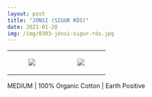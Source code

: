 ```yaml
---
layout: post
title: "JÓNSI (SIGUR RÓS)"
date: 2021-01-28
img: /img/0303-jónsi-sigur-rós.jpg
---
```




<table style="width:100%;"><tr><td style="vertical-align:top;">
      <figure class="tmblr-full" data-orig-height="2048" data-orig-width="1365" data-orig-src="https://concertshirts.netlify.app/shirts/0303/0303-01.jpg"><img src="https://64.media.tumblr.com/a2cd8602219e83f7b22f9eac814c47f0/7aaa9a5ce1ab9698-1a/s540x810/6ed84d6d75a0600e556fa881e3cc3f700f4dc0c7.jpg" data-orig-height="2048" data-orig-width="1365" data-orig-src="https://concertshirts.netlify.app/shirts/0303/0303-01.jpg"/></figure></td>
    <td style="vertical-align:top;">
      <figure class="tmblr-full" data-orig-height="2048" data-orig-width="1365" data-orig-src="https://concertshirts.netlify.app/shirts/0303/0303-02.jpg"><img src="https://64.media.tumblr.com/f9c22763762499f58f8f0b6d3510907e/7aaa9a5ce1ab9698-aa/s540x810/c537592cd3b26ad7f63c53d44fb45a16d07a6586.jpg" data-orig-height="2048" data-orig-width="1365" data-orig-src="https://concertshirts.netlify.app/shirts/0303/0303-02.jpg"/></figure></td>
  </tr></table><p>
  MEDIUM | 100% Organic Cotton | Earth Positive
</p>

